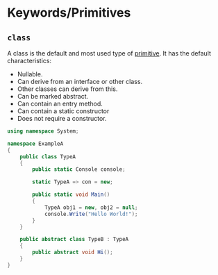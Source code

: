 # Keywords/Primitives
## `class`

A class is the default and most used type of [primitive](Primitives.md). It has the default characteristics:
- Nullable.
- Can derive from an interface or other class.
- Other classes can derive from this.
- Can be marked abstract.
- Can contain an entry method.
- Can contain a static constructor
- Does not require a constructor.

```csharp
using namespace System;

namespace ExampleA
{
    public class TypeA
    {
        public static Console console;

        static TypeA => con = new;

        public static void Main()
        {
            TypeA obj1 = new, obj2 = null;
            console.Write("Hello World!");
        }
    }

    public abstract class TypeB : TypeA
    {
        public abstract void Hi();
    }
}
```
